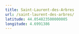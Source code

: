 ```yaml
---
title: Saint-Laurent-des-Arbres
url: /saint-laurent-des-arbres/
latitude: 44.054823500000005
longitude: 4.6991386
---
```

